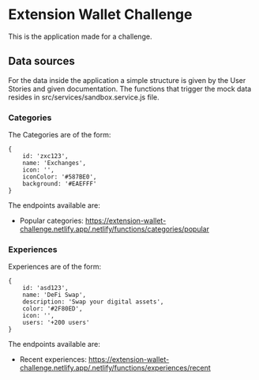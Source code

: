# Extension Wallet Challenge

This is the application made for a challenge.

## Data sources

For the data inside the application a simple structure is given by the User Stories and given documentation.
The functions that trigger the mock data resides in src/services/sandbox.service.js file.

### Categories

The Categories are of the form:

```
{
    id: 'zxc123',
    name: 'Exchanges',
    icon: '',
    iconColor: '#587BE0',
    background: '#EAEFFF'
}
```

The endpoints available are:
- Popular categories: https://extension-wallet-challenge.netlify.app/.netlify/functions/categories/popular

### Experiences

Experiences are of the form:

```
{
    id: 'asd123',
    name: 'DeFi Swap',
    description: 'Swap your digital assets',
    color: '#2F80ED',
    icon: '',
    users: '+200 users'
}
```

The endpoints available are:
- Recent experiences: https://extension-wallet-challenge.netlify.app/.netlify/functions/experiences/recent